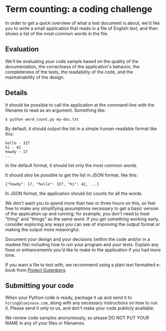 Term counting: a coding challenge
=================================

In order to get a quick overview of what a text document is about, we'd like
you to write a small application that reads in a file of English text, and
then shows a list of the most common words in the file.

Evaluation
----------

We'll be evaluating your code sample based on the quality of the documentation,
the correctness of the application's behavior, the completeness of the tests,
the readability of the code, and the maintainability of the design.

Details
-------

It should be possible to call the application at the command-line with the
filename to read as an argument. Something like:
```
$ python word_count.py my-doc.txt
```

By default, it should output the list in a simple human-readable format like
this:
```
hello - 327
hi - 42
howdy - 17
...
```

In the default format, it should list only the most common words.

It should _also_ be possible to get the list in JSON format, like this:
```
{"howdy": 17, "hello": 327, "hi": 42, ...}
```

In JSON format, the application should list counts for all the words.

We don't want you to spend more than two or three hours on this, so feel free
to make any simplifying assumptions necessary to get a basic version of the
application up and running; for example, you don't need to treat "thing" and
"things" as the same word. If you get something working early, consider
exploring any ways you can see of improving the output format or making the
output more meaningful.

Document your design and your decisions (within the code and/or in a readme
file) including how to run your program and your tests. Explain any fixes or
enhancements you'd like to make to the application if you had more time.

If you want a file to test with, we recommend using a plain text formatted
e-book from [Project Gutenberg](https://www.gutenberg.org/).

Submitting your code
--------------------

When your Python code is ready, package it up and send it to
`hiring@luminoso.com`, along with any necessary instructions on how to run it.
Please send it only to us, and don't make your code publicly available.

We review code samples anonymously, so please DO NOT PUT YOUR NAME in any of
your files or filenames.
